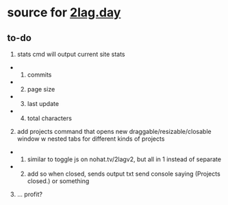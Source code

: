 # source for [2lag.day](https://2lag.day)

## to-do

1. stats cmd will output current site stats
* 1. commits
* 2. page size
* 3. last update
* 4. total characters
2. add projects command that opens new draggable/resizable/closable window w nested tabs for different kinds of projects
* 1. similar to toggle js on nohat.tv/2lagv2, but all in 1 instead of separate
* 2. add so when closed, sends output txt send console saying (Projects closed.) or something
3. ... profit?
